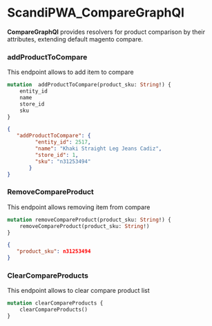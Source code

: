 # ScandiPWA_CompareGraphQl

**CompareGraphQl** provides resolvers for product comparison by their attributes, extending default magento compare. 


### addProductToCompare

This endpoint allows to add item to compare

```graphql
mutation  addProductToCompare(product_sku: String!) {
    entity_id
    name
    store_id
    sku
}
```

```json
{
   "addProductToCompare": {
         "entity_id": 2517,
         "name": "Khaki Straight Leg Jeans Cadiz",
         "store_id": 1,
         "sku": "n31253494"
       }
}
```


### RemoveCompareProduct

This endpoint allows removing item from compare

```graphql
mutation removeCompareProduct(product_sku: String!) {
    removeCompareProduct(product_sku: String!)
}
```

```json
{
   "product_sku": n31253494
}
```

### ClearCompareProducts

This endpoint allows to clear compare product list

```graphql
mutation clearCompareProducts {
    clearCompareProducts()
}
```
